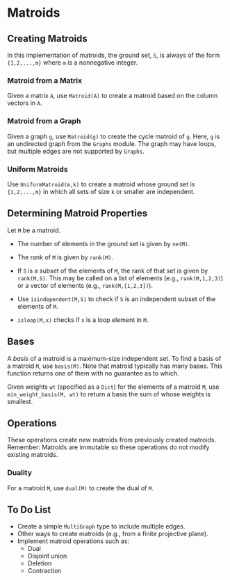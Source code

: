 # Matroids


## Creating Matroids

In this implementation of matroids, the ground set, `S`, is always of the form `{1,2,...,m}` where `m` is a nonnegative integer.  

### Matroid from a Matrix

Given a matrix `A`, use `Matroid(A)` to create a matroid based on the column vectors in `A`.

### Matroid from a Graph

Given a graph `g`, use `Matroid(g)` to create the cycle matroid of `g`. Here, `g` is an 
undirected graph from the `Graphs` module. The graph may have loops, but multiple edges are not supported by `Graphs`. 


### Uniform Matroids

Use `UniformMatroid(m,k)` to create a matroid whose ground set is `{1,2,...,m}` in which all sets of size `k` or smaller are independent. 


## Determining Matroid Properties

Let `M` be a matroid. 

* The number of elements in the ground set is given by `ne(M)`. 

* The rank of `M` is given by `rank(M)`.

* If `S` is a subset of the elements of `M`, the rank of that set is given by `rank(M,S)`. This may be called on a list of elements (e.g., `rank(M,1,2,3)`) or a vector of elements (e.g., `rank(M,[1,2,3])`).

* Use `isindependent(M,S)` to check if `S` is an independent subset of the elements of `M`. 

* `isloop(M,x)` checks if `x` is a loop element in `M`.


## Bases

A *basis* of a matroid is a maximum-size independent set. To find a basis of a matroid `M`, use `basis(M)`. Note that matroid typically has many bases. This function returns one of them with no guarantee as to which.

Given weights `wt` (specified as a `Dict`) for the elements of a matroid `M`, use 
`min_weight_basis(M, wt)` to return a basis the sum of whose weights is smallest. 


## Operations

These operations create new matroids from previously created matroids. Remember: Matroids are immutable so these operations do not modify existing matroids.

### Duality

For a matroid `M`, use `dual(M)` to create the dual of `M`. 



## To Do List


* Create a simple `MultiGraph` type to include multiple edges.
* Other ways to create matroids (e.g., from a finite projective plane).
* Implement matroid operations such as:
    * Dual
    * Disjoint union
    * Deletion
    * Contraction
